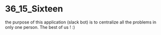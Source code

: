 # 36_15_Sixteen

the purpose of this application (slack bot) is to centralize all the problems in only one person.
The best of us ! :)
